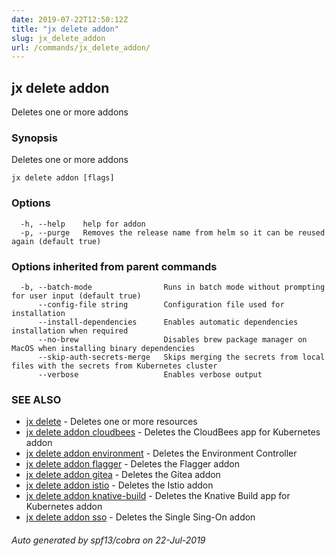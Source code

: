 ```yaml
---
date: 2019-07-22T12:50:12Z
title: "jx delete addon"
slug: jx_delete_addon
url: /commands/jx_delete_addon/
---
```

## jx delete addon

Deletes one or more addons

### Synopsis

Deletes one or more addons

```
jx delete addon [flags]
```

### Options

```
  -h, --help    help for addon
  -p, --purge   Removes the release name from helm so it can be reused again (default true)
```

### Options inherited from parent commands

```
  -b, --batch-mode                Runs in batch mode without prompting for user input (default true)
      --config-file string        Configuration file used for installation
      --install-dependencies      Enables automatic dependencies installation when required
      --no-brew                   Disables brew package manager on MacOS when installing binary dependencies
      --skip-auth-secrets-merge   Skips merging the secrets from local files with the secrets from Kubernetes cluster
      --verbose                   Enables verbose output
```

### SEE ALSO

* [jx delete](/commands/jx_delete/)	 - Deletes one or more resources
* [jx delete addon cloudbees](/commands/jx_delete_addon_cloudbees/)	 - Deletes the CloudBees app for Kubernetes addon
* [jx delete addon environment](/commands/jx_delete_addon_environment/)	 - Deletes the Environment Controller 
* [jx delete addon flagger](/commands/jx_delete_addon_flagger/)	 - Deletes the Flagger addon
* [jx delete addon gitea](/commands/jx_delete_addon_gitea/)	 - Deletes the Gitea addon
* [jx delete addon istio](/commands/jx_delete_addon_istio/)	 - Deletes the Istio addon
* [jx delete addon knative-build](/commands/jx_delete_addon_knative-build/)	 - Deletes the Knative Build app for Kubernetes addon
* [jx delete addon sso](/commands/jx_delete_addon_sso/)	 - Deletes the Single Sing-On addon

###### Auto generated by spf13/cobra on 22-Jul-2019
